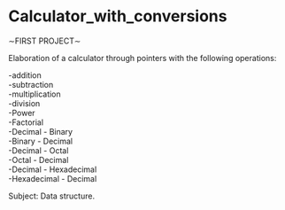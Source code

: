 # Calculator_with_conversions

∼FIRST PROJECT∼


Elaboration of a calculator through pointers with the following operations: 

-addition <br>
-subtraction <br>
-multiplication <br>
-division <br>
-Power <br>
-Factorial <br>
-Decimal - Binary <br>
-Binary - Decimal <br>
-Decimal - Octal <br>
-Octal - Decimal <br>
-Decimal - Hexadecimal <br>
-Hexadecimal - Decimal <br>

Subject: Data structure.
